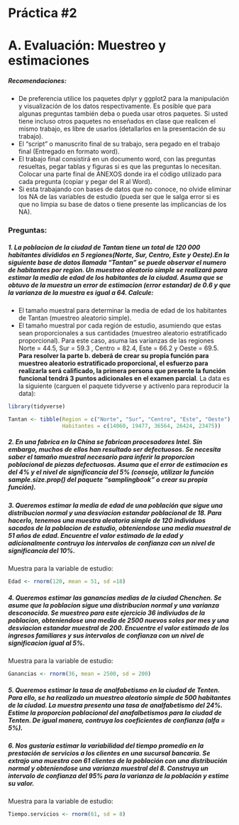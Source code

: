 Práctica \#2
================

# A. Evaluación: Muestreo y estimaciones

##### Recomendaciones:

-   De preferencia utilice los paquetes dplyr y ggplot2 para la
    manipulación y visualización de los datos respectivamente. Es
    posible que para algunas preguntas también deba o pueda usar otros
    paquetes. Si usted tiene incluso otros paquetes no enseñados en
    clase que realicen el mismo trabajo, es libre de usarlos
    (detallarlos en la presentación de su trabajo).
-   El “script” o manuscrito final de su trabajo, sera pegado en el
    trabajo final (Entregado en formato word).
-   El trabajo final consistirá en un documento word, con las preguntas
    resueltas, pegar tablas y figuras si es que las preguntas lo
    necesitan. Colocar una parte final de ANEXOS donde ira el código
    utilizado para cada pregunta (copiar y pegar del R al Word).
-   Si esta trabajando con bases de datos que no conoce, no olvide
    eliminar los NA de las variables de estudio (pueda ser que le salga
    error si es que no limpia su base de datos o tiene presente las
    implicancias de los NA).

### Preguntas:

##### 1. La poblacion de la ciudad de Tantan tiene un total de 120 000 habitantes divididos en 5 regiones(Norte, Sur, Centro, Este y Oeste).En la siguiente base de datos llamada “Tantan” se puede observar el numero de habitantes por region. Un muestreo aleatorio simple se realizará para estimar la media de edad de los habitantes de la ciudad. Asuma que se obtuvo de la muestra un error de estimacion (error estandar) de 0.6 y que la varianza de la muestra es igual a 64. Calcule:

-   El tamaño muestral para determinar la media de edad de los
    habitantes de Tantan (muestreo aleatorio simple).
-   El tamaño muestral por cada región de estudio, asumiendo que estas
    sean proporcionales a sus cantidades (muestreo aleatorio
    estratificado proporcional). Para este caso, asuma las varianzas de
    las regiones Norte = 44.5, Sur = 59.3 , Centro = 82.4, Este = 66.2 y
    Oeste = 69.5. **Para resolver la parte b. deberá de crear su propia
    función para muestreo aleatorio estratificado proporcional, el
    esfuerzo para realizarla será calificado, la primera persona que
    presente la función funcional tendrá 3 puntos adicionales en el
    examen parcial**. La data es la siguiente (carguen el paquete
    tidyverse y actívenlo para reproducir la data):

``` r
library(tidyverse)

Tantan <- tibble(Region = c("Norte", "Sur", "Centro", "Este", "Oeste"),
                 Habitantes = c(14060, 19477, 36564, 26424, 23475))
```

##### 2. En una fabrica en la China se fabrican procesadores Intel. Sin embargo, muchos de ellos han resultado ser defectuosos. Se necesita saber el tamaño muestral necesario para inferir la proporcion poblacional de piezas defectuosas. Asuma que el error de estimacion es del 4% y el nivel de significancia del 5% (consejo, utilizar la función sample.size.prop() del paquete “samplingbook” o crear su propia función).

##### 3. Queremos estimar la media de edad de una población que sigue una distribucion normal y una desviacion estandar poblacional de 18. Para hacerlo, tenemos una muestra aleatoria simple de 120 individuos sacados de la poblacion de estudio, obteniendose una media muestral de 51 años de edad. Encuentre el valor estimado de la edad y adicionalmente contruya los intervalos de confianza con un nivel de significancia del 10%.

Muestra para la variable de estudio:

``` r
Edad <- rnorm(120, mean = 51, sd =18)
```

##### 4. Queremos estimar las ganancias medias de la ciudad Chenchen. Se asume que la poblacion sigue una distribucion normal y una varianza desconocida. Se muestreo para este ejercicio 36 indiviudos de la poblacion, obteniendose una media de 2500 nuevos soles por mes y una desviacion estandar muestral de 200. Encuentre el valor estimado de los ingresos familiares y sus intervalos de confianza con un nivel de significacion igual al 5%.

Muestra para la variable de estudio:

``` r
Ganancias <- rnorm(36, mean = 2500, sd = 200)
```

##### 5. Queremos estimar la tasa de analfabetismo en la ciudad de Tenten. Para ello, se ha realizado un muestreo aleatorio simple de 500 habitantes de la ciudad. La muestra presenta una tasa de analfabetismo del 24%. Estime la proporcion poblacional del anafalbetismos para la ciudad de Tenten. De igual manera, contruya los coeficientes de confianza (alfa = 5%).

##### 6. Nos gustaría estimar la variabilidad del tiempo promedio en la prestación de servicios a los clientes en una sucursal bancaria. Se extrajo una muestra con 61 clientes de la población con una distribución normal y obteniendose una varianza muestral del 8. Construya un intervalo de confianza del 95% para la varianza de la población y estime su valor.

Muestra para la variable de estudio:

``` r
Tiempo.servicios <- rnorm(61, sd = 8)
```
